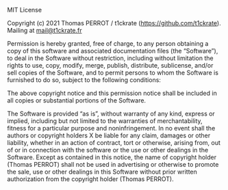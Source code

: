 MIT License

Copyright (c) 2021 Thomas PERROT / t1ckrate (https://github.com/t1ckrate). Mailing at mail@t1ckrate.fr

Permission is hereby granted, free of charge, to any person obtaining a copy of this software and associated
documentation files (the “Software”), to deal in the Software without restriction, including without limitation the
rights to use, copy, modify, merge, publish, distribute, sublicense, and/or sell copies of the Software, and to permit
persons to whom the Software is furnished to do so, subject to the following conditions:

The above copyright notice and this permission notice shall be included in all copies or substantial portions of the
Software.

The Software is provided “as is”, without warranty of any kind, express or implied, including but not limited to the
warranties of merchantability, fitness for a particular purpose and noninfringement. In no event shall the authors or
copyright holders X be liable for any claim, damages or other liability, whether in an action of contract, tort or
otherwise, arising from, out of or in connection with the software or the use or other dealings in the Software. Except
as contained in this notice, the name of copyright holder (Thomas PERROT) shall not be used in advertising or otherwise
to promote the sale, use or other dealings in this Software without prior written authorization from the copyright
holder (Thomas PERROT).
